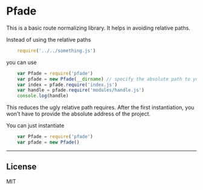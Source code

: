 # Pfade

This is a basic route normalizing library. It helps in avoiding relative paths.

Instead of using the relative paths

```js
    require('../../something.js')
```
you can use
```js
    var Pfade = require('pfade')
    var pfade = new Pfade(__dirname) // specify the absolute path to your project
    var index = pfade.require('index.js')
    var handle = pfade.require('modules/handle.js')
    console.log(handle)
```

This reduces the ugly relative path requires.
After the first instantiation, you won't have to provide the absolute address of the project.

You can just instantiate

```js
    var Pfade = require('pfade')
    var pfade = new Pfade()
```

-------------------
## License
MIT


